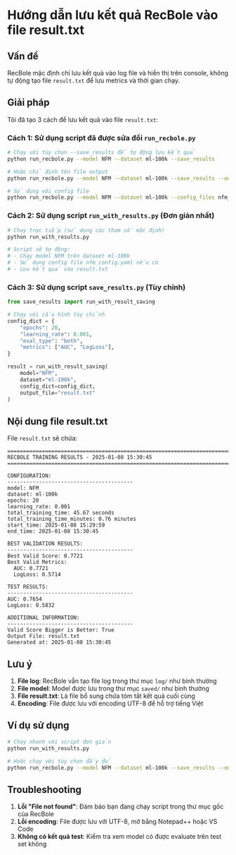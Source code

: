 # Hướng dẫn lưu kết quả RecBole vào file result.txt

## Vấn đề

RecBole mặc định chỉ lưu kết quả vào log file và hiển thị trên console, không tự động tạo file `result.txt` để lưu metrics và thời gian chạy.

## Giải pháp

Tôi đã tạo 3 cách để lưu kết quả vào file `result.txt`:

### Cách 1: Sử dụng script đã được sửa đổi `run_recbole.py`

```bash
# Chạy với tùy chọn --save_results để tự động lưu kết quả
python run_recbole.py --model NFM --dataset ml-100k --save_results

# Hoặc chỉ định tên file output
python run_recbole.py --model NFM --dataset ml-100k --save_results --output_file my_results.txt

# Sử dụng với config file
python run_recbole.py --model NFM --dataset ml-100k --config_files nfm_config.yaml --save_results
```

### Cách 2: Sử dụng script `run_with_results.py` (Đơn giản nhất)

```bash
# Chạy trực tiếp (sử dụng các tham số mặc định)
python run_with_results.py

# Script sẽ tự động:
# - Chạy model NFM trên dataset ml-100k
# - Sử dụng config file nfm_config.yaml nếu có
# - Lưu kết quả vào result.txt
```

### Cách 3: Sử dụng script `save_results.py` (Tùy chỉnh)

```python
from save_results import run_with_result_saving

# Chạy với cấu hình tùy chỉnh
config_dict = {
    "epochs": 20,
    "learning_rate": 0.001,
    "eval_type": "both",
    "metrics": ["AUC", "LogLoss"],
}

result = run_with_result_saving(
    model="NFM",
    dataset="ml-100k",
    config_dict=config_dict,
    output_file="result.txt"
)
```

## Nội dung file result.txt

File `result.txt` sẽ chứa:

```
================================================================================
RECBOLE TRAINING RESULTS - 2025-01-08 15:30:45
================================================================================

CONFIGURATION:
----------------------------------------
model: NFM
dataset: ml-100k
epochs: 20
learning_rate: 0.001
total_training_time: 45.67 seconds
total_training_time_minutes: 0.76 minutes
start_time: 2025-01-08 15:29:59
end_time: 2025-01-08 15:30:45

BEST VALIDATION RESULTS:
----------------------------------------
Best Valid Score: 0.7721
Best Valid Metrics:
  AUC: 0.7721
  LogLoss: 0.5714

TEST RESULTS:
----------------------------------------
AUC: 0.7654
LogLoss: 0.5832

ADDITIONAL INFORMATION:
----------------------------------------
Valid Score Bigger is Better: True
Output File: result.txt
Generated at: 2025-01-08 15:30:45
```

## Lưu ý

1. **File log**: RecBole vẫn tạo file log trong thư mục `log/` như bình thường
2. **File model**: Model được lưu trong thư mục `saved/` như bình thường
3. **File result.txt**: Là file bổ sung chứa tóm tắt kết quả cuối cùng
4. **Encoding**: File được lưu với encoding UTF-8 để hỗ trợ tiếng Việt

## Ví dụ sử dụng

```bash
# Chạy nhanh với script đơn giản
python run_with_results.py

# Hoặc chạy với tùy chọn đầy đủ
python run_recbole.py --model NFM --dataset ml-100k --save_results --output_file nfm_results.txt
```

## Troubleshooting

1. **Lỗi "File not found"**: Đảm bảo bạn đang chạy script trong thư mục gốc của RecBole
2. **Lỗi encoding**: File được lưu với UTF-8, mở bằng Notepad++ hoặc VS Code
3. **Không có kết quả test**: Kiểm tra xem model có được evaluate trên test set không


